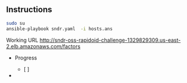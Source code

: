 
## Instructions

```bash
sudo su
ansible-playbook sndr.yaml  -i hosts.ans
```

Working URL
http://sndr-oss-rapidoid-challenge-1329829309.us-east-2.elb.amazonaws.com/factors


- Progress
   - [ ]

-
